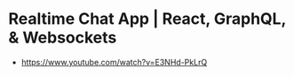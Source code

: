 # Realtime Chat App | React, GraphQL, & Websockets

* <https://www.youtube.com/watch?v=E3NHd-PkLrQ>
